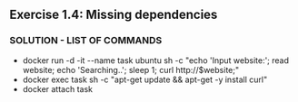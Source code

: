 ## Exercise 1.4: Missing dependencies
### SOLUTION - LIST OF COMMANDS  
- docker run -d -it --name task ubuntu sh -c "echo 'Input website:'; read website; echo 'Searching..'; sleep 1; curl http://$website;"
- docker exec task sh -c "apt-get update && apt-get -y install curl"
- docker attach task